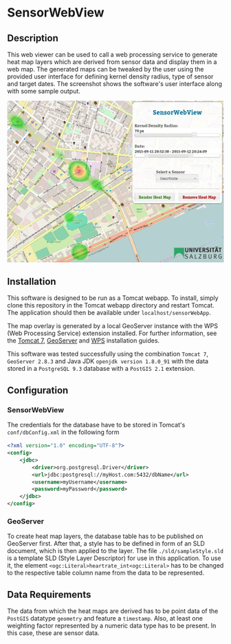 # SensorWebView

## Description

This web viewer can be used to call a web processing service to generate heat
map layers which are derived from sensor data and display them in a web map.
The generated maps can be tweaked by the user using the provided user interface
for defining kernel density radius, type of sensor and target dates.
The screenshot shows the software's user interface along with some sample output. 

![Screenshot of the web app's user interface][screen]

## Installation

This software is designed to be run as a Tomcat webapp. To install, simply clone
this repository in the Tomcat webapp directory and restart Tomcat. The
application should then be available under `localhost/sensorWebApp`.

The map overlay is generated by a local GeoServer instance with the WPS (Web
Processing Service) extension installed. For further information, see the 
[Tomcat 7](https://tomcat.apache.org/tomcat-7.0-doc/appdev/installation.html), 
[GeoServer](http://docs.geoserver.org/stable/en/user/installation/index.html#installation)
and
[WPS](http://docs.geoserver.org/maintain/en/user/extensions/wps/install.html)
installation guides.

This software was tested successfully using the combination `Tomcat 7`,
`GeoServer 2.8.3` and Java JDK `openjdk version 1.8.0_91` with the data stored
in a `PostgreSQL 9.3` database with a `PostGIS 2.1` extension.

## Configuration

### SensorWebView

The credentials for the database have to be stored in Tomcat's
`conf/dbConfig.xml` in the following form

```xml
<?xml version="1.0" encoding="UTF-8"?>
<config>
    <jdbc>
        <driver>org.postgresql.Driver</driver>
        <url>jdbc:postgresql://myHost.com:5432/dbName</url>
        <username>myUsername</username>
        <password>myPassword</password>
    </jdbc>
</config>
```

### GeoServer

To create heat map layers, the database table has to be published on GeoServer
first. After that, a style has to be defined in form of an SLD document, which is then applied to the 
layer. The file `./sld/sampleStyle.sld` is a template SLD (Style Layer Descriptor)
for use in this application. To use it,
the element `<ogc:Literal>heartrate_int<ogc:Literal>` has to be changed to the
respective table column name from the data to be represented.

## Data Requirements

The data from which the heat maps are derived has to be point data of the
`PostGIS` datatype `geometry` and feature a `timestamp`. Also, at least one weighting factor represented
by a numeric data type has to be present. In this case, these are sensor data.

[screen]: ./img/screen.png "Screenshot of the web app's user interface"
